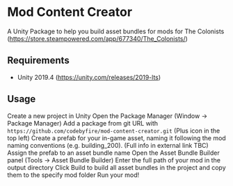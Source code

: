 # Mod Content Creator

A Unity Package to help you build asset bundles for mods for The Colonists (https://store.steampowered.com/app/677340/The_Colonists/)

## Requirements

* Unity 2019.4 (https://unity.com/releases/2019-lts)

## Usage

Create a new project in Unity
Open the Package Manager (Window -> Package Manager)
Add a package from git URL with `https://github.com/codebyfire/mod-content-creator.git` (Plus icon in the top left)
Create a prefab for your in-game asset, naming it following the mod naming conventions (e.g. building_200). (Full info in external link TBC)
Assign the prefab to an asset bundle name
Open the Asset Bundle Builder panel (Tools -> Asset Bundle Builder)
Enter the full path of your mod in the output directory
Click Build to build all asset bundles in the project and copy them to the specify mod folder
Run your mod!

